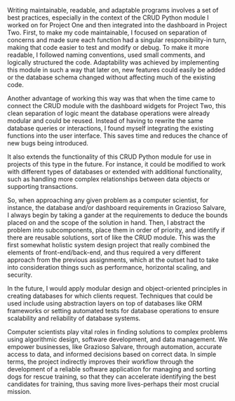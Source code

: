 Writing maintainable, readable, and adaptable programs involves a set of best practices, especially in the context of the CRUD Python module I worked on for Project One and then integrated into the dashboard in Project Two. First, to make my code maintainable, I focused on separation of concerns and made sure each function had a singular responsibility-in turn, making that code easier to test and modify or debug. To make it more readable, I followed naming conventions, used small comments, and logically structured the code. Adaptability was achieved by implementing this module in such a way that later on, new features could easily be added or the database schema changed without affecting much of the existing code.

Another advantage of working this way was that when the time came to connect the CRUD module with the dashboard widgets for Project Two, this clean separation of logic meant the database operations were already modular and could be reused. Instead of having to rewrite the same database queries or interactions, I found myself integrating the existing functions into the user interface. This saves time and reduces the chance of new bugs being introduced.

It also extends the functionality of this CRUD Python module for use in projects of this type in the future. For instance, it could be modified to work with different types of databases or extended with additional functionality, such as handling more complex relationships between data objects or supporting transactions.

So, when approaching any given problem as a computer scientist, for instance, the database and/or dashboard requirements in Grazioso Salvare, I always begin by taking a gander at the requirements to deduce the bounds placed on and the scope of the solution in hand. Then, I abstract the problem into subcomponents, place them in order of priority, and identify if there are reusable solutions, sort of like the CRUD module. This was the first somewhat holistic system design project that really combined the elements of front-end/back-end, and thus required a very different approach from the previous assignments, which at the outset had to take into consideration things such as performance, horizontal scaling, and security.

In the future, I would apply modular design and object-oriented principles in creating databases for which clients request. Techniques that could be used include using abstraction layers on top of databases like ORM frameworks or setting automated tests for database operations to ensure scalability and reliability of database systems.

Computer scientists play vital roles in finding solutions to complex problems using algorithmic design, software development, and data management. We empower businesses, like Grazioso Salvare, through automation, accurate access to data, and informed decisions based on correct data. In simple terms, the project indirectly improves their workflow through the development of a reliable software application for managing and sorting dogs for rescue training, so that they can accelerate identifying the best candidates for training, thus saving more lives-perhaps their most crucial mission.
